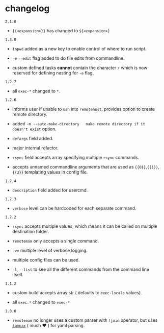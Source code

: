 # changelog

`2.1.0`

- `{{<expansion>}}` has changed to `${<expansion>}`

`1.3.0`

- `inpwd` added as a new key to enable control of where to run script.

- `-e` `--edit` flag added to do file edits from commandline.

- custom defined tasks **cannot** contain the character `/` which is now reserved for defining nesting for `-e` flag.

`1.2.7`

- all `exec-*` changed to `*`.

`1.2.6`

- informs user if unable to `ssh` into `remotehost`, provides option to create remote directory.

- added `-m --auto-make-directory   make remote directory if it doesn't exist` option.

- `defargs` field added.

- major internal refactor.

- `rsync` field accepts array specifying multiple `rsync` commands.

- accepts unnamed commandline arguments that are used as `{{0}}`,`{{1}}`,`{{3}}` templating values in config file.

`1.2.4`

- `description` field added for usercmd.

`1.2.3`

- `verbose` level can be hardcoded for each separate command.

`1.2.2`

- `rsync` accepts multiple values, which means it can be called on multiple destination folder.

- `remotemon` only accepts a single command.

- `-vv` multiple level of verbose logging.

- multiple config files can be used.

- `-l,--list` to see all the different commands from the command line itself.

`1.1.2`

- custom build accepts array.str ( defaults to `exec-locale` values).

- all `exec.*` changed to `exec-*`

`1.0.0`

- `remotemon` no longer uses a custom parser with `!join` operator, but uses [`tampax`](https://github.com/arthurlacoste/tampa/) ( much ♥️ ) for yaml parsing.
